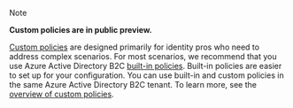 > [!NOTE]
> **Custom policies are in public preview.**
> 
> [Custom policies](..\articles\active-directory-b2c\active-directory-b2c-overview-custom.md#custom-policies) are designed primarily for identity pros who need to address complex scenarios. For most scenarios, we recommend that you use Azure Active Directory B2C [built-in policies](..\articles\active-directory-b2c\active-directory-b2c-overview-custom.md). Built-in policies are easier to set up for your configuration. You can use built-in and custom policies in the same Azure Active Directory B2C tenant. To learn more, see the [overview of custom policies](..\articles\active-directory-b2c\active-directory-b2c-overview-custom.md).

